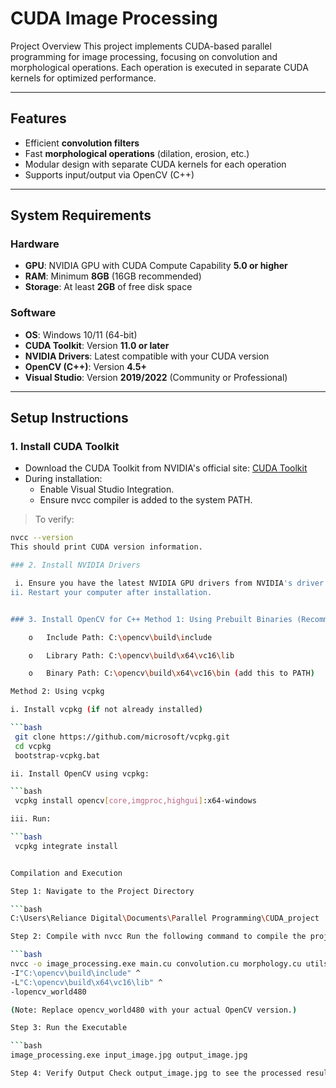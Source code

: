 #  CUDA Image Processing

Project Overview This project implements CUDA-based parallel programming for image processing, focusing on convolution and morphological operations. Each operation is executed in separate CUDA kernels for optimized performance.

---

##  Features

- Efficient **convolution filters**
- Fast **morphological operations** (dilation, erosion, etc.)
- Modular design with separate CUDA kernels for each operation
- Supports input/output via OpenCV (C++)

---

##  System Requirements

###  Hardware
- **GPU**: NVIDIA GPU with CUDA Compute Capability **5.0 or higher**
- **RAM**: Minimum **8GB** (16GB recommended)
- **Storage**: At least **2GB** of free disk space

###  Software
- **OS**: Windows 10/11 (64-bit)
- **CUDA Toolkit**: Version **11.0 or later**
- **NVIDIA Drivers**: Latest compatible with your CUDA version
- **OpenCV (C++)**: Version **4.5+**
- **Visual Studio**: Version **2019/2022** (Community or Professional)

---

##  Setup Instructions

### 1️. Install CUDA Toolkit

- Download the CUDA Toolkit from NVIDIA's official site: [CUDA Toolkit](https://developer.nvidia.com/cuda-toolkit)
- During installation:
  - Enable Visual Studio Integration.
  - Ensure nvcc compiler is added to the system PATH.

>  To verify:
```bash
nvcc --version
This should print CUDA version information.

### 2. Install NVIDIA Drivers

 i. Ensure you have the latest NVIDIA GPU drivers from NVIDIA's driver page.
ii. Restart your computer after installation.


### 3. Install OpenCV for C++ Method 1: Using Prebuilt Binaries (Recommended) 1. Download OpenCV from OpenCV's official site. 2. Extract it to a location (e.g., C:\opencv). 3. Set the environment variables:

 	o	Include Path: C:\opencv\build\include

 	o	Library Path: C:\opencv\build\x64\vc16\lib

 	o	Binary Path: C:\opencv\build\x64\vc16\bin (add this to PATH)

Method 2: Using vcpkg

i. Install vcpkg (if not already installed)

```bash
 git clone https://github.com/microsoft/vcpkg.git
 cd vcpkg
 bootstrap-vcpkg.bat

ii. Install OpenCV using vcpkg:

```bash
 vcpkg install opencv[core,imgproc,highgui]:x64-windows

iii. Run:

```bash
 vcpkg integrate install


Compilation and Execution

Step 1: Navigate to the Project Directory

```bash
C:\Users\Reliance Digital\Documents\Parallel Programming\CUDA_project

Step 2: Compile with nvcc Run the following command to compile the project:

```bash
nvcc -o image_processing.exe main.cu convolution.cu morphology.cu utils.cu ^
-I"C:\opencv\build\include" ^
-L"C:\opencv\build\x64\vc16\lib" ^
-lopencv_world480

(Note: Replace opencv_world480 with your actual OpenCV version.)

Step 3: Run the Executable

```bash
image_processing.exe input_image.jpg output_image.jpg

Step 4: Verify Output Check output_image.jpg to see the processed result.
